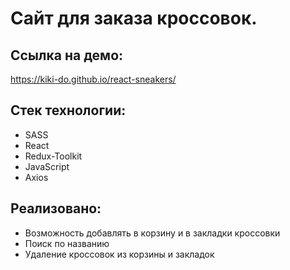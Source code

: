 # Сайт для заказа кроссовок.

## Ссылка на демо:

https://kiki-do.github.io/react-sneakers/

## Стек технологии:

- SASS
- React
- Redux-Toolkit
- JavaScript
- Axios

## Реализовано:

- Возможность добавлять в корзину и в закладки кроссовки
- Поиск по названию
- Удаление кроссовок из корзины и закладок

